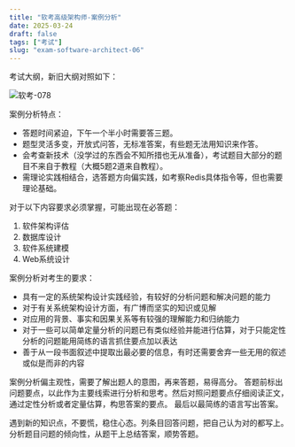 ```yaml
---
title: "软考高级架构师-案例分析"
date: 2025-03-24
draft: false
tags: ["考试"]
slug: "exam-software-architect-06"
---
```




考试大纲，新旧大纲对照如下：

![软考-078](/posts/annex/images/essays/软考-078.png)

案例分析特点：
- 答题时间紧迫，下午一个半小时需要答三题。
- 题型灵活多变，开放式问答，无标准答案，有些题无法用知识来作答。
- 会考查新技术（没学过的东西会不知所措也无从准备），考试题目大部分的题目不来自于教程（大概5题2道来自教程）。
- 需理论实践相结合，选答题方向偏实践，如考察Redis具体指令等，但也需要理论基础。

对于以下内容要求必须掌握，可能出现在必答题：
1. 软件架构评估
2. 数据库设计
3. 软件系统建模
4. Web系统设计

案例分析对考生的要求：
- 具有一定的系统架构设计实践经验，有较好的分析问题和解决问题的能力
- 对于有关系统架构设计方面，有广博而坚实的知识或见解
- 对应用的背景、事实和因果关系等有较强的理解能力和归纳能力
- 对于一些可以简单定量分析的问题已有类似经验并能进行估算，对于只能定性分析的问题能用简练的语言抓住要点加以表达
- 善于从一段书面叙述中提取出最必要的信息，有时还需要舍弃一些无用的叙述或似是而非的内容


案例分析偏主观性，需要了解出题人的意图，再来答题，易得高分。
答题前标出问题要点，以此作为主要线索进行分析和思考。然后对照问题要点仔细阅读正文，通过定性分析或者定量估算，构思答案的要点。
最后以最简练的语言写出答案。

遇到新的知识点，不要慌，稳住心态。列条目回答问题，把自己认为对的都写上。
分析题目问题的倾向性，从题干上总结答案，顺势答题。
